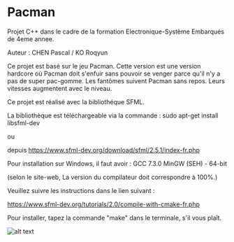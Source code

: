 # Pacman

Projet C++ dans le cadre de la formation Electronique-Système Embarqués de 4eme annee.

Auteur : CHEN Pascal / KO Roqyun

Ce projet est basé sur le jeu Pacman. Cette version est une version hardcore où Pacman doit s'enfuir sans pouvoir se venger parce qu'il n'y a pas de super pac-gomme. Les fantômes suivent Pacman sans repos. Leurs vitesses augmentent avec le niveau.

Ce projet est réalisé avec la bibliothéque SFML.

La bibliothèque est téléchargeable via la commande : sudo apt-get install libsfml-dev

ou

depuis https://www.sfml-dev.org/download/sfml/2.5.1/index-fr.php

Pour installation sur Windows, il faut avoir : GCC 7.3.0 MinGW (SEH) - 64-bit

(selon le site-web, La version du compilateur doit correspondre à 100%.)

Veuillez suivre les instructions dans le lien suivant :

https://www.sfml-dev.org/tutorials/2.0/compile-with-cmake-fr.php

Pour installer, tapez la commande "make" dans le terminale, s'il vous plaît.

![alt text](https://github.com/TimeEngineer/Pacman/blob/master/DataBase/Images/Readme/menu.png "menu")



